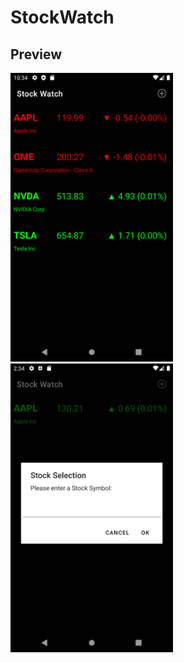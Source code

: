 # StockWatch

## Preview
<img src="screenshots/image1.png" width="260"> <img src="screenshots/image2.png" width="260">
